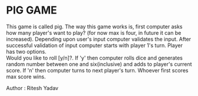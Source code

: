 <h1> PIG GAME</h1>
<p>This game is called pig. The way this game works is, first computer asks how many player's want to play? (for now max is four, in future it can be increased). Depending upon user's input computer validates the input. After successful validation of input computer starts with player 1's turn. Player has two options.<br>Would you like to roll [y/n]?. If 'y' then computer rolls dice and generates random number between one and six(inclusive) and adds to player's current score. If 'n' then computer turns to next player's turn. Whoever first scores max score wins.
</p>
Author : Ritesh Yadav